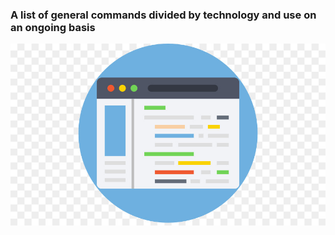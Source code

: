 ### A list of general commands divided by technology and use on an ongoing basis

 ![](./dev-hints.jpg)
